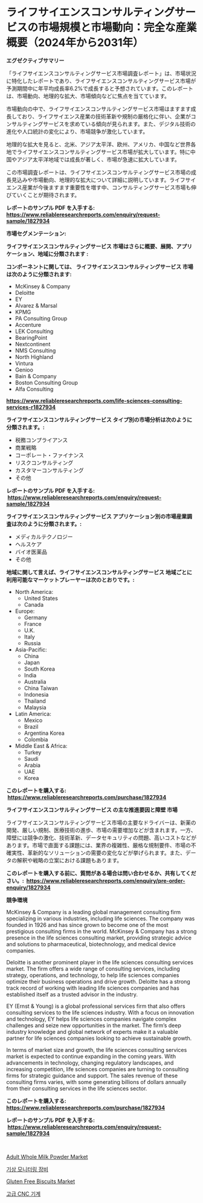 <p><h1>ライフサイエンスコンサルティングサービスの市場規模と市場動向：完全な産業概要（2024年から2031年）</h1></p><p><strong>エグゼクティブサマリー</strong></p>
<p><p>「ライフサイエンスコンサルティングサービス市場調査レポート」は、市場状況に特化したレポートであり、ライフサイエンスコンサルティングサービス市場が予測期間中に年平均成長率6.2%で成長すると予想されています。このレポートは、市場動向、地理的な拡大、市場傾向などに焦点を当てています。</p><p>市場動向の中で、ライフサイエンスコンサルティングサービス市場はますます成長しており、ライフサイエンス産業の技術革新や規制の厳格化に伴い、企業がコンサルティングサービスを求めている傾向が見られます。また、デジタル技術の進化や人口統計の変化により、市場競争が激化しています。</p><p>地理的な拡大を見ると、北米、アジア太平洋、欧州、アメリカ、中国など世界各地でライフサイエンスコンサルティングサービス市場が拡大しています。特に中国やアジア太平洋地域では成長が著しく、市場が急速に拡大しています。</p><p>この市場調査レポートは、ライフサイエンスコンサルティングサービス市場の成長見込みや市場動向、地理的な拡大について詳細に説明しています。ライフサイエンス産業が今後ますます重要性を増す中、コンサルティングサービス市場も伸びていくことが期待されます。</p></p>
<p><strong>レポートのサンプル PDF を入手する: <a href="https://www.reliableresearchreports.com/enquiry/request-sample/1827934">https://www.reliableresearchreports.com/enquiry/request-sample/1827934</a></strong></p>
<p><strong>市場セグメンテーション:</strong></p>
<p><strong> ライフサイエンスコンサルティングサービス 市場はさらに概要、展開、アプリケーション、地域に分類されます :</strong></p>
<p><strong>コンポーネントに関しては、 ライフサイエンスコンサルティングサービス 市場は次のように分類されます: &nbsp;</strong></p>
<p><ul><li>McKinsey & Company</li><li>Deloitte</li><li>EY</li><li>Alvarez & Marsal</li><li>KPMG</li><li>PA Consulting Group</li><li>Accenture</li><li>LEK Consulting</li><li>BearingPoint</li><li>Nextcontinent</li><li>NMS Consulting</li><li>North Highland</li><li>Vintura</li><li>Genioo</li><li>Bain & Company</li><li>Boston Consulting Group</li><li>Alfa Consulting</li></ul></p>
<p><strong><a href="https://www.reliableresearchreports.com/life-sciences-consulting-services-r1827934">https://www.reliableresearchreports.com/life-sciences-consulting-services-r1827934</a></strong></p>
<p><strong> ライフサイエンスコンサルティングサービス タイプ別の市場分析は次のように分類されます。:</strong></p>
<p><ul><li>税務コンプライアンス</li><li>商業戦略</li><li>コーポレート・ファイナンス</li><li>リスクコンサルティング</li><li>カスタマーコンサルティング</li><li>その他</li></ul></p>
<p><strong>レポートのサンプル PDF を入手する: &nbsp;<a href="https://www.reliableresearchreports.com/enquiry/request-sample/1827934">https://www.reliableresearchreports.com/enquiry/request-sample/1827934</a></strong></p>
<p><strong> ライフサイエンスコンサルティングサービス アプリケーション別の市場産業調査は次のように分類されます。:</strong></p>
<p><ul><li>メディカルテクノロジー</li><li>ヘルスケア</li><li>バイオ医薬品</li><li>その他</li></ul></p>
<p><strong>地域に関して言えば、ライフサイエンスコンサルティングサービス 地域ごとに利用可能なマーケットプレーヤーは次のとおりです。:</strong></p>
<p><ul>
    <li>
        North America:
        <ul>
            <li>United States</li>
            <li>Canada</li>
        </ul>
    </li>
    <li>
        Europe:
        <ul>
            <li>Germany</li>
            <li>France</li>
            <li>U.K.</li>
            <li>Italy</li>
            <li>Russia</li>
        </ul>
    </li>
    <li>
        Asia-Pacific:
        <ul>
            <li>China</li>
            <li>Japan</li>
            <li>South Korea</li>
            <li>India</li>
            <li>Australia</li>
            <li>China Taiwan</li>
            <li>Indonesia</li>
            <li>Thailand</li>
            <li>Malaysia</li>
        </ul>
    </li>
    <li>
        Latin America:
        <ul>
            <li>Mexico</li>
            <li>Brazil</li>
            <li>Argentina Korea</li>
            <li>Colombia</li>
        </ul>
    </li>
    <li>
        Middle East & Africa:
        <ul>
            <li>Turkey</li>
            <li>Saudi</li>
            <li>Arabia</li>
            <li>UAE</li>
            <li>Korea</li>
        </ul>
    </li>
    </ul></p>
<p><strong>このレポートを購入する: &nbsp;<a href="https://www.reliableresearchreports.com/purchase/1827934">https://www.reliableresearchreports.com/purchase/1827934</a></strong></p>
<p><strong>ライフサイエンスコンサルティングサービス の主な推進要因と障壁 市場</strong></p>
<p><p>ライフサイエンスコンサルティングサービス市場の主要なドライバーは、新薬の開発、厳しい規制、医療技術の進歩、市場の需要増加などが含まれます。一方、障壁には競争の激化、技術革新、データセキュリティの問題、高いコストなどがあります。市場で直面する課題には、業界の複雑性、厳格な規制要件、市場の不確実性、革新的なソリューションの需要の変化などが挙げられます。また、データの解釈や戦略の立案における課題もあります。</p></p>
<p><strong>このレポートを購入する前に、質問がある場合は問い合わせるか、共有してください。:&nbsp; <a href="https://www.reliableresearchreports.com/enquiry/pre-order-enquiry/1827934">https://www.reliableresearchreports.com/enquiry/pre-order-enquiry/1827934</a></strong></p>
<p><strong>競争環境</strong></p>
<p><p>McKinsey & Company is a leading global management consulting firm specializing in various industries, including life sciences. The company was founded in 1926 and has since grown to become one of the most prestigious consulting firms in the world. McKinsey & Company has a strong presence in the life sciences consulting market, providing strategic advice and solutions to pharmaceutical, biotechnology, and medical device companies.</p><p>Deloitte is another prominent player in the life sciences consulting services market. The firm offers a wide range of consulting services, including strategy, operations, and technology, to help life sciences companies optimize their business operations and drive growth. Deloitte has a strong track record of working with leading life sciences companies and has established itself as a trusted advisor in the industry.</p><p>EY (Ernst & Young) is a global professional services firm that also offers consulting services to the life sciences industry. With a focus on innovation and technology, EY helps life sciences companies navigate complex challenges and seize new opportunities in the market. The firm’s deep industry knowledge and global network of experts make it a valuable partner for life sciences companies looking to achieve sustainable growth.</p><p>In terms of market size and growth, the life sciences consulting services market is expected to continue expanding in the coming years. With advancements in technology, changing regulatory landscapes, and increasing competition, life sciences companies are turning to consulting firms for strategic guidance and support. The sales revenue of these consulting firms varies, with some generating billions of dollars annually from their consulting services in the life sciences sector.</p></p>
<p><strong>このレポートを購入する: &nbsp; <a href="https://www.reliableresearchreports.com/purchase/1827934">https://www.reliableresearchreports.com/purchase/1827934</a></strong></p>
<p><strong>レポートのサンプル PDF を入手する: &nbsp;<a href="https://www.reliableresearchreports.com/enquiry/request-sample/1827934">https://www.reliableresearchreports.com/enquiry/request-sample/1827934</a></strong><strong></strong></p>
<p>&nbsp;</p>
<p><p><a href="https://www.linkedin.com/pulse/adult-whole-milk-powder-market-outlook-industry-overview-forecast-nx02f?trackingId=Ogy0aIvmOH5ZU0eQSzZfAQ%3D%3D">Adult Whole Milk Powder Market</a></p><p><a href="https://medium.com/@raisin7568/%EB%82%A0%EC%94%A8-%EB%AA%A8%EB%8B%88%ED%84%B0%EB%A7%81-%EC%9E%A5%EB%B9%84-%EC%8B%9C%EC%9E%A5-%EC%A0%90%EC%9C%A0%EC%9C%A8-%EC%A7%84%ED%99%94%EC%99%80-%EC%8B%9C%EC%9E%A5-%EC%84%B1%EC%9E%A5-%ED%8A%B8%EB%A0%8C%EB%93%9C-2024-2031-20c416facd5b">기상 모니터링 장비</a></p><p><a href="https://www.linkedin.com/pulse/gluten-free-biscuits-market-outlook-industry-overview-forecast-ctiee?trackingId=rYQbsGbsUk7huKUxojEcxQ%3D%3D">Gluten Free Biscuits Market</a></p><p><a href="https://medium.com/@tarynhermanii/%EC%B2%A8%EB%8B%A8-cnc-%EA%B8%B0%EA%B3%84-%EC%8B%9C%EC%9E%A5-%EC%A0%84%EB%A7%9D-%EC%82%B0%EC%97%85-%EA%B0%9C%EC%9A%94-%EB%B0%8F-%EC%98%88%EC%B8%A1-2024%EB%85%84%EB%B6%80%ED%84%B0-2031%EB%85%84%EA%B9%8C%EC%A7%80-4f9c58e56ff3">고급 CNC 기계</a></p></p>